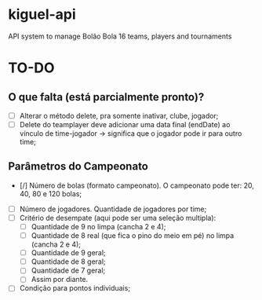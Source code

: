 # kiguel-api
API system to manage Bolão Bola 16 teams, players and tournaments

# TO-DO

## O que falta (está parcialmente pronto)?
- [ ] Alterar o método delete, pra somente inativar, clube, jogador;
- [ ] Delete do teamplayer deve adicionar uma data final (endDate) ao vínculo de time-jogador -> significa que o jogador pode ir para outro time;

## Parâmetros do Campeonato
- [/] Número de bolas (formato campeonato). O campeonato pode ter: 20, 40, 80 e 120 bolas;
- [ ] Número de jogadores. Quantidade de jogadores por time;
- [ ] Critério de desempate (aqui pode ser uma seleção multipla):
  - [ ] Quantidade de 9 no limpa (cancha 2 e 4);
  - [ ] Quantidade de 8 real (que fica o pino do meio em pé) no limpa (cancha 2 e 4);
  - [ ] Quantidade de 9 geral;
  - [ ] Quantidade de 8 geral;
  - [ ] Quantidade de 7 geral;
  - [ ] Assim por diante.
- [ ] Condição para pontos individuais;
